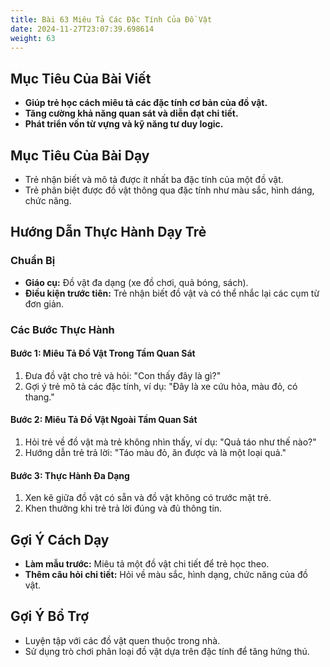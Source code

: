 ```yaml
---
title: Bài 63 Miêu Tả Các Đặc Tính Của Đồ Vật
date: 2024-11-27T23:07:39.698614
weight: 63
---
```


## Mục Tiêu Của Bài Viết
- **Giúp trẻ học cách miêu tả các đặc tính cơ bản của đồ vật.**
- **Tăng cường khả năng quan sát và diễn đạt chi tiết.**
- **Phát triển vốn từ vựng và kỹ năng tư duy logic.**

## Mục Tiêu Của Bài Dạy
- Trẻ nhận biết và mô tả được ít nhất ba đặc tính của một đồ vật.
- Trẻ phân biệt được đồ vật thông qua đặc tính như màu sắc, hình dáng, chức năng.

## Hướng Dẫn Thực Hành Dạy Trẻ

### Chuẩn Bị
- **Giáo cụ:** Đồ vật đa dạng (xe đồ chơi, quả bóng, sách).
- **Điều kiện trước tiên:** Trẻ nhận biết đồ vật và có thể nhắc lại các cụm từ đơn giản.

### Các Bước Thực Hành
#### Bước 1: Miêu Tả Đồ Vật Trong Tầm Quan Sát
1. Đưa đồ vật cho trẻ và hỏi: "Con thấy đây là gì?"
2. Gợi ý trẻ mô tả các đặc tính, ví dụ: "Đây là xe cứu hỏa, màu đỏ, có thang."

#### Bước 2: Miêu Tả Đồ Vật Ngoài Tầm Quan Sát
1. Hỏi trẻ về đồ vật mà trẻ không nhìn thấy, ví dụ: "Quả táo như thế nào?"
2. Hướng dẫn trẻ trả lời: "Táo màu đỏ, ăn được và là một loại quả."

#### Bước 3: Thực Hành Đa Dạng
1. Xen kẽ giữa đồ vật có sẵn và đồ vật không có trước mặt trẻ.
2. Khen thưởng khi trẻ trả lời đúng và đủ thông tin.

## Gợi Ý Cách Dạy
- **Làm mẫu trước:** Miêu tả một đồ vật chi tiết để trẻ học theo.
- **Thêm câu hỏi chi tiết:** Hỏi về màu sắc, hình dạng, chức năng của đồ vật.

## Gợi Ý Bổ Trợ
- Luyện tập với các đồ vật quen thuộc trong nhà.
- Sử dụng trò chơi phân loại đồ vật dựa trên đặc tính để tăng hứng thú.

